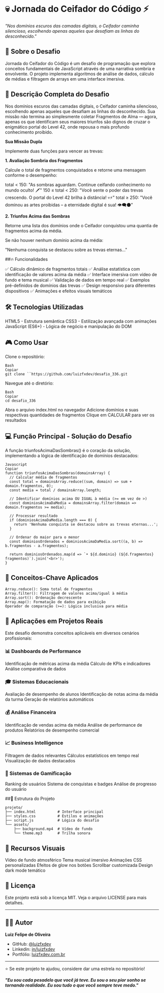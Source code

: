
# 💀 Jornada do Ceifador do Código ⚡

*"Nos domínios escuros das camadas digitais, o Ceifador caminha silencioso, escolhendo apenas aqueles que desafiam as linhas do desconhecido."*

## 🎯 Sobre o Desafio

Jornada do Ceifador do Código é um desafio de programação que explora conceitos fundamentais de JavaScript através de uma narrativa sombria e envolvente. O projeto implementa algoritmos de análise de dados, cálculo de médias e filtragem de arrays em uma interface imersiva.

## 📜 Descrição Completa do Desafio

Nos domínios escuros das camadas digitais, o Ceifador caminha silencioso, escolhendo apenas aqueles que desafiam as linhas do desconhecido. Sua missão não termina ao simplesmente coletar Fragmentos de Alma — agora, apenas os que identificam seus maiores triunfos são dignos de cruzar o enigmático portal do Level 42, onde repousa o mais profundo conhecimento proibido.

**Sua Missão Dupla**

Implemente duas funções para vencer as trevas:

**1. Avaliação Sombria dos Fragmentos**

Calcule o total de fragmentos conquistados e retorne uma mensagem conforme o desempenho:

total < 150: "As sombras aguardam. Continue ceifando conhecimento no mundo oculto! 🗡️"
150 ≤ total < 250: "Você sente o poder das trevas crescendo. O portal do Level 42 brilha à distância! 💀⚡"
total ≥ 250: "Você dominou as artes proibidas – a eternidade digital é sua! 👁️‍🗨️🌑"

**2. Triunfos Acima das Sombras**

Retorne uma lista dos domínios onde o Ceifador conquistou uma quantia de fragmentos acima da média.

Se não houver nenhum domínio acima da média:

"Nenhuma conquista se destacou sobre as trevas eternas…"

##🔥 Funcionalidades

✅ Cálculo dinâmico de fragmentos totais
✅ Análise estatística com identificação de valores acima da média
✅ Interface imersiva com vídeo de fundo e tema musical
✅ Validação de dados em tempo real
✅ Exemplos pré-definidos de domínios das trevas
✅ Design responsivo para diferentes dispositivos
✅ Animações e efeitos visuais temáticos

## 🛠️ Tecnologias Utilizadas

HTML5 - Estrutura semântica
CSS3 - Estilização avançada com animações
JavaScript (ES6+) - Lógica de negócio e manipulação do DOM

## 🎮 Como Usar
Clone o repositório:
```
Bash
Copiar
git clone ``https://github.com/luizfxdev/desafio_336.git
```
Navegue até o diretório:
```
Bash
Copiar
cd desafio_336
```

Abra o arquivo index.html no navegador
Adicione domínios e suas respectivas quantidades de fragmentos
Clique em CALCULAR para ver os resultados

## 💻 Função Principal - Solução do Desafio

A função triunfosAcimaDasSombras() é o coração da solução, implementando a lógica de identificação de domínios destacados:
```
Javascript
Copiar
function triunfosAcimaDasSombras(domainsArray) {
  // Calcular média de fragmentos
  const total = domainsArray.reduce((sum, domain) => sum + domain.fragmentos, 0);
  const media = total / domainsArray.length;

  // Identificar domínios acima OU IGUAL à média (>= em vez de >)
  const dominiosAcimaDaMedia = domainsArray.filter(domain => domain.fragmentos >= media);

  // Processar resultado
  if (dominiosAcimaDaMedia.length === 0) {
    return 'Nenhuma conquista se destacou sobre as trevas eternas...';
  }
  
  // Ordenar do maior para o menor
  const dominiosOrdenados = dominiosAcimaDaMedia.sort((a, b) => b.fragmentos - a.fragmentos);
  
  return dominiosOrdenados.map(d => `• ${d.dominio} (${d.fragmentos} fragmentos)`).join('<br>');
}
```

## 🔑 Conceitos-Chave Aplicados
```
Array.reduce(): Soma total de fragmentos
Array.filter(): Filtragem de valores acima/igual à média
Array.sort(): Ordenação decrescente
Array.map(): Formatação de dados para exibição
Operador de comparação (>=): Lógica inclusiva para média
```
## 💼 Aplicações em Projetos Reais

Este desafio demonstra conceitos aplicáveis em diversos cenários profissionais:

### 📊 Dashboards de Performance

Identificação de métricas acima da média
Cálculo de KPIs e indicadores
Análise comparativa de dados

### 🎓 Sistemas Educacionais

Avaliação de desempenho de alunos
Identificação de notas acima da média da turma
Geração de relatórios automáticos

### 💰 Análise Financeira

Identificação de vendas acima da média
Análise de performance de produtos
Relatórios de desempenho comercial

### 📈 Business Intelligence

Filtragem de dados relevantes
Cálculos estatísticos em tempo real
Visualização de dados destacados
### 🎯 Sistemas de Gamificação

Ranking de usuários
Sistema de conquistas e badges
Análise de progresso do usuário

##📁 Estrutura do Projeto
```
projeto/
├── index.html          # Interface principal
├── styles.css          # Estilos e animações
├── script.js           # Lógica do desafio
└── assets/
    ├── background.mp4  # Vídeo de fundo
    └── theme.mp3       # Trilha sonora
```

## 🎨 Recursos Visuais

Vídeo de fundo atmosférico
Tema musical imersivo
Animações CSS personalizadas
Efeitos de glow nos botões
Scrollbar customizada
Design dark mode temático

## 📝 Licença

Este projeto está sob a licença MIT. Veja o arquivo LICENSE para mais detalhes.

---

## 👨‍💻 Autor

**Luiz Felipe de Oliveira**

- GitHub: [@luizfxdev](https://github.com/luizfxdev)
- Linkedin: [in/luizfxdev](https://www.linkedin.com/in/luizfxdev)
- Portfólio: [luizfxdev.com.br](https://luizfxdev.com.br)

---

⭐ Se este projeto te ajudou, considere dar uma estrela no repositório!


***"Eu sou cada pesadelo que você já teve. Eu sou o seu pior sonho se tornando realidade. Eu sou tudo o que você sempre teve medo."*** 

